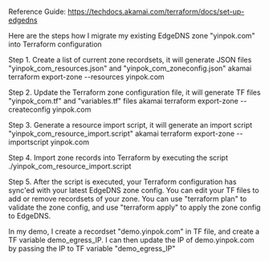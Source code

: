 Reference Guide: https://techdocs.akamai.com/terraform/docs/set-up-edgedns

Here are the steps how I migrate my existing EdgeDNS zone "yinpok.com" into Terraform configuration

Step 1. Create a list of current zone recordsets, it will generate JSON files "yinpok_com_resources.json" and "yinpok_com_zoneconfig.json"
akamai terraform export-zone --resources yinpok.com

Step 2. Update the Terraform zone configuration file, it will generate TF files "yinpok_com.tf" and "variables.tf" files
akamai terraform export-zone --createconfig yinpok.com

Step 3. Generate a resource import script, it will generate an import script "yinpok_com_resource_import.script"
akamai terraform export-zone --importscript yinpok.com

Step 4. Import zone records into Terraform by executing the script 
./yinpok_com_resource_import.script

Step 5. After the script is executed, your Terraform configuration has sync'ed with your latest EdgeDNS zone config. You can edit your TF files to add or remove recordsets of your zone. You can use "terraform plan" to validate the zone config, and use "terraform apply" to apply the zone config to EdgeDNS.

In my demo, I create a recordset "demo.yinpok.com" in TF file, and create a TF variable demo_egress_IP. I can then update the IP of demo.yinpok.com by passing the IP to TF variable "demo_egress_IP"
